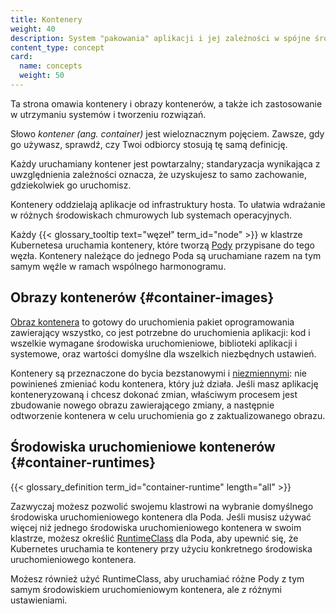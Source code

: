 ```yaml
---
title: Kontenery
weight: 40
description: System "pakowania" aplikacji i jej zależności w spójne środowisko uruchomieniowe.
content_type: concept
card:
  name: concepts
  weight: 50
---
```





<!-- overview -->

Ta strona omawia kontenery i obrazy kontenerów, a także ich zastosowanie w utrzymaniu systemów i tworzeniu rozwiązań.

Słowo _kontener (ang. container)_ jest wieloznacznym pojęciem. Zawsze, gdy go używasz, sprawdź, czy Twoi odbiorcy stosują tę samą definicję.

Każdy uruchamiany kontener jest powtarzalny;
standaryzacja wynikająca z uwzględnienia zależności oznacza, że uzyskujesz
to samo zachowanie, gdziekolwiek go uruchomisz.

Kontenery oddzielają aplikacje od infrastruktury hosta. To ułatwia
wdrażanie w różnych środowiskach chmurowych lub systemach operacyjnych.

Każdy {{< glossary_tooltip text="węzeł" term_id="node" >}} w klastrze
Kubernetesa uruchamia kontenery, które tworzą
[Pody](/docs/concepts/workloads/pods/) przypisane do tego węzła. Kontenery należące do jednego
Poda są uruchamiane razem na tym samym węźle w ramach wspólnego harmonogramu.


<!-- body -->

## Obrazy kontenerów {#container-images}
[Obraz kontenera](/docs/concepts/containers/images/) to gotowy do
uruchomienia pakiet oprogramowania zawierający wszystko, co jest potrzebne do
uruchomienia aplikacji: kod i wszelkie wymagane środowiska uruchomieniowe,
biblioteki aplikacji i systemowe, oraz wartości domyślne dla wszelkich niezbędnych ustawień.

Kontenery są przeznaczone do bycia bezstanowymi i
[niezmiennymi](https://glossary.cncf.io/immutable-infrastructure/):
nie powinieneś zmieniać kodu kontenera,
który już działa. Jeśli masz aplikację konteneryzowaną i
chcesz dokonać zmian, właściwym procesem jest
zbudowanie nowego obrazu zawierającego zmiany, a następnie
odtworzenie kontenera w celu uruchomienia go z zaktualizowanego obrazu.

## Środowiska uruchomieniowe kontenerów {#container-runtimes}

{{< glossary_definition term_id="container-runtime" length="all" >}}

Zazwyczaj możesz pozwolić swojemu klastrowi na wybranie domyślnego środowiska
uruchomieniowego kontenera dla Poda. Jeśli musisz używać więcej niż jednego
środowiska uruchomieniowego kontenera w swoim klastrze, możesz określić
[RuntimeClass](/docs/concepts/containers/runtime-class/) dla Poda, aby upewnić się, że
Kubernetes uruchamia te kontenery przy użyciu konkretnego środowiska uruchomieniowego kontenera.

Możesz również użyć RuntimeClass, aby uruchamiać różne Pody z tym
samym środowiskiem uruchomieniowym kontenera, ale z różnymi ustawieniami.

